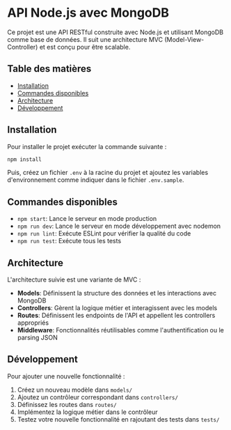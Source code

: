 # API Node.js avec MongoDB

Ce projet est une API RESTful construite avec Node.js et utilisant MongoDB comme base de données. Il suit une architecture MVC (Model-View-Controller) et est conçu pour être scalable.

## Table des matières

- [Installation](#installation)
- [Commandes disponibles](#commandes-disponibles)
- [Architecture](#architecture)
- [Développement](#développement)

## Installation

Pour installer le projet exécuter la commande suivante :
```bash
npm install
```
Puis, créez un fichier `.env` à la racine du projet et ajoutez les variables d'environnement
comme indiquer dans le fichier `.env.sample`.

## Commandes disponibles

- `npm start`: Lance le serveur en mode production
- `npm run dev`: Lance le serveur en mode développement avec nodemon
- `npm run lint`: Exécute ESLint pour vérifier la qualité du code
- `npm run test`: Exécute tous les tests

## Architecture

L'architecture suivie est une variante de MVC :

- **Models**: Définissent la structure des données et les interactions avec MongoDB
- **Controllers**: Gèrent la logique métier et interagissent avec les models
- **Routes**: Définissent les endpoints de l'API et appellent les controllers appropriés
- **Middleware**: Fonctionnalités réutilisables comme l'authentification ou le parsing JSON

## Développement

Pour ajouter une nouvelle fonctionnalité :

1. Créez un nouveau modèle dans `models/`
2. Ajoutez un contrôleur correspondant dans `controllers/`
3. Définissez les routes dans `routes/`
4. Implémentez la logique métier dans le contrôleur
5. Testez votre nouvelle fonctionnalité en rajoutant des tests dans `tests/`
